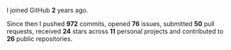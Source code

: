I joined GitHub **2** years ago.

Since then I pushed **972** commits, opened **76** issues, submitted **50** pull requests, received **24** stars across **11** personal projects and contributed to **26** public repositories.
